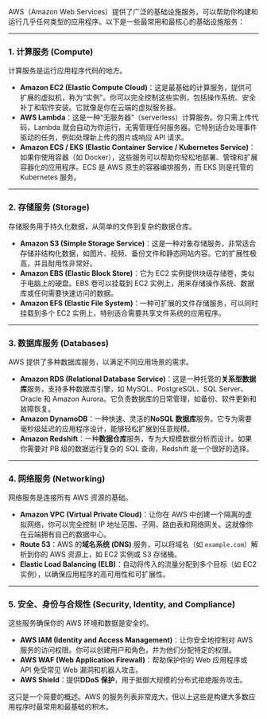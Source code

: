 AWS（Amazon Web Services）提供了广泛的基础设施服务，可以帮助你构建和运行几乎任何类型的应用程序。以下是一些最常用和最核心的基础设施服务：

---

### 1. 计算服务 (Compute)

计算服务是运行应用程序代码的地方。

* **Amazon EC2 (Elastic Compute Cloud)**：这是最基础的计算服务，提供可扩展的虚拟机，称为“实例”。你可以完全控制这些实例，包括操作系统、安全补丁和软件安装。它就像是你在云端的虚拟服务器。
* **AWS Lambda**：这是一种“无服务器”（serverless）计算服务。你只需上传代码，Lambda 就会自动为你运行，无需管理任何服务器。它特别适合处理事件驱动的任务，例如处理新上传的图片或响应 API 请求。
* **Amazon ECS / EKS (Elastic Container Service / Kubernetes Service)**：如果你使用容器（如 Docker），这些服务可以帮助你轻松地部署、管理和扩展容器化的应用程序。ECS 是 AWS 原生的容器编排服务，而 EKS 则是托管的 Kubernetes 服务。

---

### 2. 存储服务 (Storage)

存储服务用于持久化数据，从简单的文件到复杂的数据仓库。

* **Amazon S3 (Simple Storage Service)**：这是一种对象存储服务，非常适合存储非结构化数据，如图片、视频、备份文件和静态网站内容。它的扩展性极高，并且耐用性非常好。
* **Amazon EBS (Elastic Block Store)**：它为 EC2 实例提供块级存储卷，类似于电脑上的硬盘。EBS 卷可以挂载到 EC2 实例上，用来存储操作系统、数据库或任何需要快速访问的数据。
* **Amazon EFS (Elastic File System)**：一种可扩展的文件存储服务，可以同时挂载到多个 EC2 实例上，特别适合需要共享文件系统的应用程序。

---

### 3. 数据库服务 (Databases)

AWS 提供了多种数据库服务，以满足不同应用场景的需求。

* **Amazon RDS (Relational Database Service)**：这是一种托管的**关系型数据库**服务，支持多种数据库引擎，如 MySQL、PostgreSQL、SQL Server、Oracle 和 Amazon Aurora。它负责数据库的日常管理，如备份、软件更新和故障恢复。
* **Amazon DynamoDB**：一种快速、灵活的**NoSQL 数据库**服务。它专为需要毫秒级延迟的应用程序设计，能够轻松扩展到任意规模。
* **Amazon Redshift**：一种**数据仓库**服务，专为大规模数据分析而设计。如果你需要对 PB 级的数据运行复杂的 SQL 查询，Redshift 是一个很好的选择。

---

### 4. 网络服务 (Networking)

网络服务是连接所有 AWS 资源的基础。

* **Amazon VPC (Virtual Private Cloud)**：让你在 AWS 中创建一个隔离的虚拟网络，你可以完全控制 IP 地址范围、子网、路由表和网络网关。这就像你在云端拥有自己的数据中心。
* **Route 53**：AWS 的**域名系统 (DNS)** 服务，可以将域名（如 `example.com`）解析到你的 AWS 资源上，如 EC2 实例或 S3 存储桶。
* **Elastic Load Balancing (ELB)**：自动将传入的流量分配到多个目标（如 EC2 实例），以确保应用程序的高可用性和可扩展性。

---

### 5. 安全、身份与合规性 (Security, Identity, and Compliance)

这些服务确保你的 AWS 环境和数据是安全的。

* **AWS IAM (Identity and Access Management)**：让你安全地控制对 AWS 服务的访问权限。你可以创建用户和角色，并为他们分配特定的权限。
* **AWS WAF (Web Application Firewall)**：帮助保护你的 Web 应用程序或 API 免受常见 Web 漏洞和机器人攻击。
* **AWS Shield**：提供**DDoS 保护**，用于抵御大规模的分布式拒绝服务攻击。

这只是一个简要的概述。AWS 的服务列表非常庞大，但以上这些是构建大多数应用程序时最常用和最基础的积木。